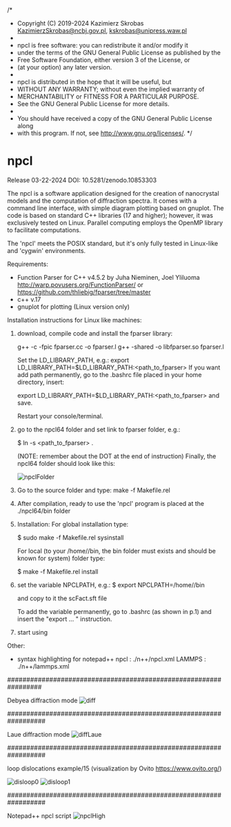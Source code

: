 /*
 * Copyright (C) 2019-2024 Kazimierz Skrobas <KazimierzSkrobas@ncbj.gov.pl>, <kskrobas@unipress.waw.pl>
 *
 * npcl is free software: you can redistribute it and/or modify it
 * under the terms of the GNU General Public License as published by the
 * Free Software Foundation, either version 3 of the License, or
 * (at your option) any later version.
 *
 * npcl is distributed in the hope that it will be useful, but
 * WITHOUT ANY WARRANTY; without even the implied warranty of
 * MERCHANTABILITY or FITNESS FOR A PARTICULAR PURPOSE.
 * See the GNU General Public License for more details.
 *
 * You should have received a copy of the GNU General Public License along
 * with this program.  If not, see <http://www.gnu.org/licenses/>.
 */
 
# npcl

Release 03-22-2024 DOI: 10.5281/zenodo.10853303

The npcl is a software application designed for the creation of nanocrystal models and the computation of diffraction spectra. It comes with a command line interface, with simple diagram plotting based on gnuplot. The code is based on standard C++ libraries (17 and higher); however, it was exclusively tested on Linux. Parallel computing employs the OpenMP library to facilitate computations. 

The 'npcl' meets the POSIX standard, but it's only fully tested in Linux-like and 'cygwin' environments.

Requirements:
* Function Parser for C++ v4.5.2 by Juha Nieminen, Joel Yliluoma  http://warp.povusers.org/FunctionParser/ or https://github.com/thliebig/fparser/tree/master
* c++ v.17
* gnuplot for plotting (Linux version only)

Installation instructions for Linux like machines:
1. download, compile code  and install the fparser library:

    g++ -c -fpic fparser.cc -o fparser.l
    g++ -shared -o libfparser.so fparser.l 
    
   Set the LD_LIBRARY_PATH, e.g.:  export LD_LIBRARY_PATH=$LD_LIBRARY_PATH:<path_to_fparser>
   If you want add  path permanently, go to the .bashrc file placed in your home directory, insert:
   
   export LD_LIBRARY_PATH=$LD_LIBRARY_PATH:<path_to_fparser> and save. 
   
   Restart your console/terminal.
2. go to the npcl64 folder and set link to fparser folder, e.g.: 

   $ ln -s <path_to_fparser> .
   
    (NOTE: remember about the DOT at the end of instruction)
    Finally, the npcl64 folder should look like this:
        
    ![npclFolder](images/npclFolder.png)

    
4. Go to the source folder and type:
    make -f Makefile.rel
    
5. After compilation, ready to use the 'npcl' program is placed at the ./npcl64/bin folder
6. Installation: 
    For global installation type:
    
    $ sudo make -f Makefile.rel sysinstall
    
    For local (to your /home/<user>/bin, the bin folder must exists and should be known for system) folder type:
 
    $ make -f Makefile.rel install
    
7. set the variable NPCLPATH, e.g.:
    $ export NPCLPATH=/home/<user>/bin
    
    and copy to it  the scFact.sft   file
    
    To add the variable permanently, go to .bashrc (as shown in p.1) and insert the "export ... " instruction.
    
8. start using 
   
    
Other:
* syntax highlighting for notepad++
    npcl   :  ./n++/npcl.xml
    LAMMPS :  ./n++/lammps.xml

#################################################################


Debyea diffraction mode
![diff](images/im01.png)

##################################################################


Laue diffraction mode
![diffLaue](images/leed_si111_7x7.png)

##################################################################

loop dislocations example/15 (visualization by Ovito https://www.ovito.org/)

![disloop0](images/pic00.png)
![disloop1](example/17/disloc.png)

##################################################################

Notepad++ npcl script
![npclHigh](images/highNpcl.png)


